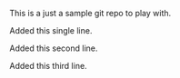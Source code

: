 This is a just a sample git repo to play with.

Added this single line.


Added this second line.


Added this third line.

